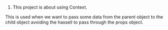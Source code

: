 1. This project is about using Context.

This is used when we want to pass some data from the parent object to the child object avoiding the hassell to pass through the props object.